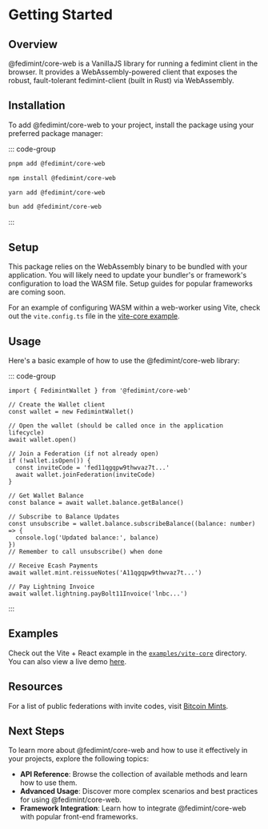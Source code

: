 # Getting Started

## Overview

@fedimint/core-web is a VanillaJS library for running a fedimint client in the browser. It provides a WebAssembly-powered client that exposes the robust, fault-tolerant fedimint-client (built in Rust) via WebAssembly.

## Installation

To add @fedimint/core-web to your project, install the package using your preferred package manager:

::: code-group

```bash [pnpm]
pnpm add @fedimint/core-web
```

```bash [npm]
npm install @fedimint/core-web
```

```bash [yarn]
yarn add @fedimint/core-web
```

```bash [bun]
bun add @fedimint/core-web
```

:::

## Setup

This package relies on the WebAssembly binary to be bundled with your application. You will likely need to update your bundler's or framework's configuration to load the WASM file. Setup guides for popular frameworks are coming soon.

For an example of configuring WASM within a web-worker using Vite, check out the `vite.config.ts` file in the [vite-core example](https://github.com/fedimint/fedimint-web-sdk/tree/main/examples/vite-core/vite.config.ts).

## Usage

Here's a basic example of how to use the @fedimint/core-web library:

::: code-group

```tsx [index.ts]
import { FedimintWallet } from '@fedimint/core-web'

// Create the Wallet client
const wallet = new FedimintWallet()

// Open the wallet (should be called once in the application lifecycle)
await wallet.open()

// Join a Federation (if not already open)
if (!wallet.isOpen()) {
  const inviteCode = 'fed11qgqpw9thwvaz7t...'
  await wallet.joinFederation(inviteCode)
}

// Get Wallet Balance
const balance = await wallet.balance.getBalance()

// Subscribe to Balance Updates
const unsubscribe = wallet.balance.subscribeBalance((balance: number) => {
  console.log('Updated balance:', balance)
})
// Remember to call unsubscribe() when done

// Receive Ecash Payments
await wallet.mint.reissueNotes('A11qgqpw9thwvaz7t...')

// Pay Lightning Invoice
await wallet.lightning.payBolt11Invoice('lnbc...')
```

:::

## Examples

Check out the Vite + React example in the [`examples/vite-core`](https://github.com/fedimint/fedimint-web-sdk/tree/main/examples/vite-core) directory. You can also view a live demo [here](https://fedimint.github.io/fedimint-web-sdk/).

## Resources

For a list of public federations with invite codes, visit [Bitcoin Mints](https://bitcoinmints.com/?tab=mints&showFedimint=true).

## Next Steps

To learn more about @fedimint/core-web and how to use it effectively in your projects, explore the following topics:

- **API Reference**: Browse the collection of available methods and learn how to use them.
- **Advanced Usage**: Discover more complex scenarios and best practices for using @fedimint/core-web.
- **Framework Integration**: Learn how to integrate @fedimint/core-web with popular front-end frameworks.
